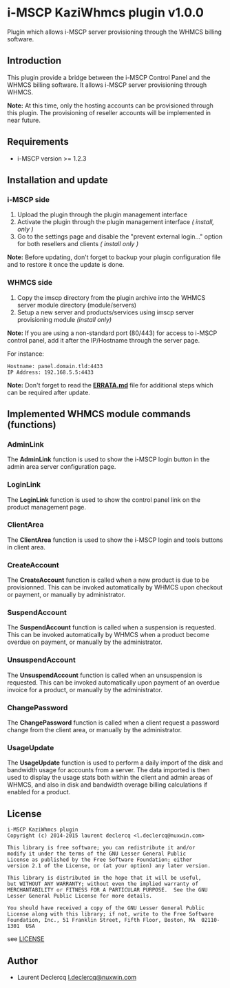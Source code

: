 # i-MSCP KaziWhmcs plugin v1.0.0

Plugin which allows i-MSCP server provisioning through the WHMCS billing software.

## Introduction

This plugin provide a bridge between the i-MSCP Control Panel and the WHMCS billing software. It allows i-MSCP server
provisioning through WHMCS.

**Note:** At this time, only the hosting accounts can be provisioned through this plugin. The provisioning of reseller
accounts will be implemented in near future.

## Requirements

* i-MSCP version >= 1.2.3

## Installation and update

### i-MSCP side

1. Upload the plugin through the plugin management interface
3. Activate the plugin through the plugin management interface *( install, only )*
4. Go to the settings page and disable the "prevent external login..." option for both resellers and clients *( install only )*

**Note:** Before updating, don't forget to backup your plugin configuration file and to restore it once the update is done.

### WHMCS side

1. Copy the imscp directory from the plugin archive into the WHMCS server module directory (module/servers)
2. Setup a new server and products/services using imscp server provisioning module *(install only)*

**Note:** If you are using a non-standard port (80/443) for access to i-MSCP control panel, add it after the IP/Hostname
through the server page.

For instance:

```
Hostname: panel.domain.tld:4433
IP Address: 192.168.5.5:4433
```

**Note:** Don't forget to read the **[ERRATA.md](ERRATA.md)** file for additional steps which can be required after update.

## Implemented WHMCS module commands (functions)

### AdminLink

The **AdminLink** function is used to show the i-MSCP login button in the admin area server configuration page.

### LoginLink

The **LoginLink** function is used to show the control panel link on the product management page.

### ClientArea

The **ClientArea** function is used to show the i-MSCP login and tools buttons in client area.

### CreateAccount

The **CreateAccount** function is called when a new product is due to be provisionned. This can be invoked
automatically by WHMCS upon checkout or payment, or manually by administrator.

### SuspendAccount

The **SuspendAccount** function is called when a suspension is requested. This can be invoked automatically by WHMCS
when a product become overdue on payment, or manually by the administrator.

### UnsuspendAccount

The **UnsuspendAccount** function is called when an unsuspension is requested. This can be invoked automatically
upon payment of an overdue invoice for a product, or manually by the administrator.

### ChangePassword

The **ChangePassword** function is called when a client request a password change from the client area, or manually by
the administrator.

### UsageUpdate

The **UsageUpdate** function is used to perform a daily import of the disk and bandwidth usage for accounts from a
server. The data imported is then used to display the usage stats both within the client and admin areas of WHMCS, and
also in disk and bandwidth overage billing calculations if enabled for a product.

## License

```
i-MSCP KaziWhmcs plugin
Copyright (c) 2014-2015 laurent declercq <l.declercq@nuxwin.com>

This library is free software; you can redistribute it and/or
modify it under the terms of the GNU Lesser General Public
License as published by the Free Software Foundation; either
version 2.1 of the License, or (at your option) any later version.

This library is distributed in the hope that it will be useful,
but WITHOUT ANY WARRANTY; without even the implied warranty of
MERCHANTABILITY or FITNESS FOR A PARTICULAR PURPOSE.  See the GNU
Lesser General Public License for more details.

You should have received a copy of the GNU Lesser General Public
License along with this library; if not, write to the Free Software
Foundation, Inc., 51 Franklin Street, Fifth Floor, Boston, MA  02110-1301  USA
```

see [LICENSE](LICENSE)

## Author

 * Laurent Declercq <l.declercq@nuxwin.com>
